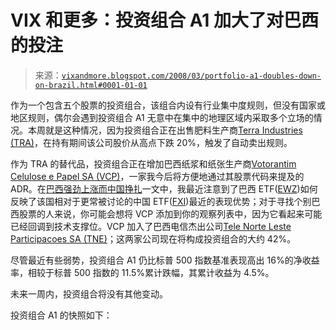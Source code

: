 <!--yml

分类：未分类

日期：2024-05-18 18:40:37

-->

# VIX 和更多：投资组合 A1 加大了对巴西的投注

> 来源：[`vixandmore.blogspot.com/2008/03/portfolio-a1-doubles-down-on-brazil.html#0001-01-01`](http://vixandmore.blogspot.com/2008/03/portfolio-a1-doubles-down-on-brazil.html#0001-01-01)

作为一个包含五个股票的投资组合，该组合内设有行业集中度规则，但没有国家或地区规则，偶尔会遇到投资组合 A1 无意中在集中的地理区域内采取多个立场的情况。本周就是这种情况，因为投资组合正在出售肥料生产商[Terra Industries (TRA)](http://finance.google.com/finance?q=tra)，在持有期间该公司股价从高点下跌 20%，触发了自动卖出规则。

作为 TRA 的替代品，投资组合正在增加巴西纸浆和纸张生产商[Votorantim Celulose e Papel SA (VCP)](http://finance.google.com/finance?q=vcp)，一家我今后将方便地通过其股票代码来提及的 ADR。在[巴西强劲上涨而中国挣扎](http://vixandmore.blogspot.com/2008/02/brazil-rallies-while-china-struggles.html)一文中，我最近注意到了巴西 ETF([EWZ](http://finance.google.com/finance?q=ewz))如何反映了该国相对于更常被讨论的中国 ETF([FXI](http://finance.google.com/finance?q=fxi))最近的表现优势；对于寻找个别巴西股票的人来说，你可能会想将 VCP 添加到你的观察列表中，因为它看起来可能已经回调到技术支撑位。VCP 加入了巴西电信杰出公司[Tele Norte Leste Participacoes SA (TNE)](http://finance.google.com/finance?q=tne)；这两家公司现在将构成投资组合的大约 42%。

尽管最近有些弱势，投资组合 A1 仍比标普 500 指数基准表现高出 16%的净收益率，相较于标普 500 指数的 11.5%累计跌幅，其累计收益为 4.5%。

未来一周内，投资组合将没有其他变动。

投资组合 A1 的快照如下：
